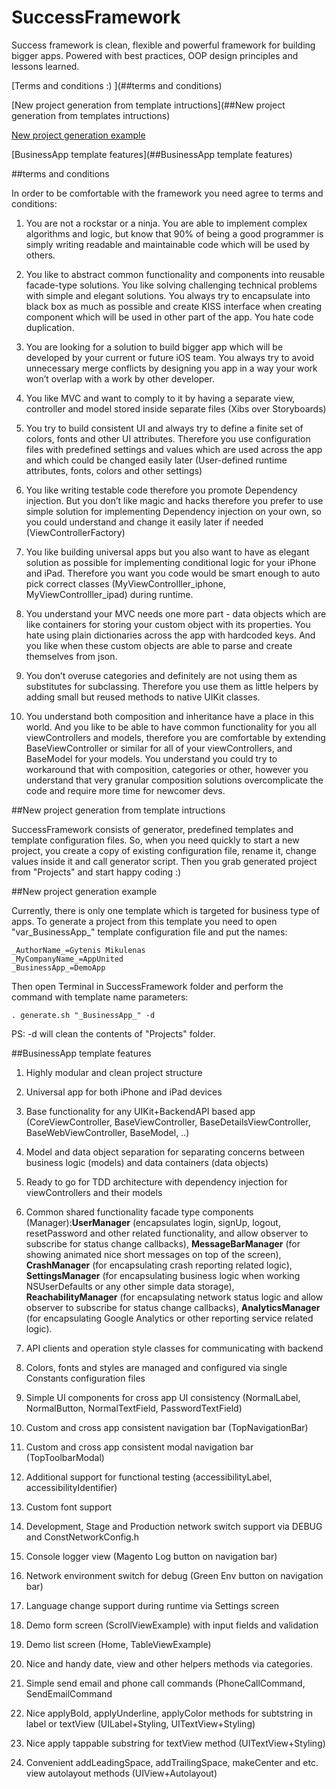 SuccessFramework
================

Success framework is clean, flexible and powerful framework for building bigger apps. Powered with best practices, OOP design principles and lessons learned.

[Terms and conditions :) ](##terms and conditions)

[New project generation from template intructions](##New project generation from templates intructions)

[New project generation example](##Examples)

[BusinessApp template features](##BusinessApp template features)

##terms and conditions

In order to be comfortable with the framework you need agree to terms and conditions:

1. You are not a rockstar or a ninja. You are able to implement complex algorithms and logic, but know that 90% of being a good programmer is simply writing readable and maintainable code which will be used by others. 

2.  You like to abstract common functionality and components into reusable facade-type solutions. You like solving challenging technical problems with simple and elegant solutions. You always try to encapsulate into black box as much as possible and create KISS interface when creating component which will be used in other part of the app. You hate code duplication. 

3. You are looking for a solution to build bigger app which will be developed by your current or future iOS team. You always try to avoid unnecessary merge conflicts by designing you app in a way your work won’t overlap with a work by other developer. 

4. You like MVC and want to comply to it by having a separate view, controller and model stored inside separate files (Xibs over Storyboards)

5. You try to build consistent UI and always try to define a finite set of colors, fonts and other UI attributes. Therefore you use configuration files with predefined settings and values which are used across the app and which could be changed easily later (User-defined runtime attributes, fonts, colors and other settings)

6. You like writing testable code therefore you promote Dependency injection. But you don’t like magic and hacks therefore you prefer to use simple solution for implementing Dependency injection on your own, so you could understand and change it easily later if needed (ViewControllerFactory)

7. You like building universal apps but you also want to have as elegant solution as possible for implementing conditional logic for your iPhone and iPad. Therefore you want you code would be smart enough to auto pick correct classes (MyViewControlller_iphone, MyViewControlller_ipad) during runtime.

8. You understand your MVC needs one more part - data objects which are like containers for storing your custom object with its properties. You hate using plain dictionaries across the app with hardcoded keys. And you like when these custom objects are able to parse and create themselves from json.

9. You don’t overuse categories and definitely are not using them as substitutes for subclassing. Therefore you use them as little helpers by adding small but reused methods to native UIKit classes.

10. You understand both composition and inheritance have a place in this world. And you like to be able to have common functionality for you all viewControllers and models, therefore you are comfortable by extending BaseViewController or similar for all of your viewControllers, and BaseModel for your models. You understand you could try to workaround that with composition, categories or other, however you understand that very granular composition solutions overcomplicate the code and require more time for newcomer devs.

##New project generation from template intructions

SuccessFramework consists of generator, predefined templates and template configuration files. So, when you need quickly to start a new project, you create a copy of existing configuration file, rename it, change values inside it and call generator script. Then you grab generated project from "Projects" and start happy coding :)

##New project generation example

Currently, there is only one template which is targeted for business type of apps. To generate a project from this template you need to open "var_BusinessApp_" template configuration file and put the names:

```
_AuthorName_=Gytenis Mikulenas
_MyCompanyName_=AppUnited
_BusinessApp_=DemoApp
```

Then open Terminal in SuccessFramework folder and perform the command with template name parameters:

```
. generate.sh "_BusinessApp_" -d
```

PS: -d will clean the contents of "Projects" folder.

##BusinessApp template features

1. Highly modular and clean project structure

2. Universal app for both iPhone and iPad devices

3. Base functionality for any UIKit+BackendAPI based app (CoreViewController, BaseViewController, BaseDetailsViewController, BaseWebViewController, BaseModel, ..)

4. Model and data object separation for separating concerns between business logic (models) and data containers (data objects)

5. Ready to go for TDD architecture with dependency injection for viewControllers and their models

6. Common shared functionality facade type components (Manager):**UserManager** (encapsulates login, signUp, logout, resetPassword and other related functionality, and allow observer to subscribe for status change callbacks), **MessageBarManager** (for showing animated nice short messages on top of the screen), **CrashManager** (for encapsulating crash reporting related logic), **SettingsManager** (for encapsulating business logic when working NSUserDefaults or any other simple data storage), **ReachabilityManager** (for encapsulating network status logic and allow observer to subscribe for status change callbacks), **AnalyticsManager** (for encapsulating Google Analytics or other reporting service related logic).

7. API clients and operation style classes for communicating with backend

8. Colors, fonts and styles are managed and configured via single Constants configuration files

9. Simple UI components for cross app UI consistency (NormalLabel, NormalButton, NormalTextField, PasswordTextField)

10. Custom and cross app consistent navigation bar (TopNavigationBar) 

11. Custom and cross app consistent modal navigation bar (TopToolbarModal) 

12. Additional support for functional testing (accessibilityLabel, accessibilityIdentifier)

13. Custom font support

14. Development, Stage and Production network switch support via DEBUG and 
ConstNetworkConfig.h

15. Console logger view (Magento Log button on navigation bar)

16. Network environment switch for debug (Green Env button on navigation bar)

17. Language change support during runtime via Settings screen

18. Demo form screen (ScrollViewExample) with input fields and validation

19. Demo list screen (Home, TableViewExample)

20. Nice and handy date, view and other helpers methods via categories.

21. Simple send email and phone call commands (PhoneCallCommand, SendEmailCommand

22. Nice applyBold, applyUnderline, applyColor methods for subtstring in label or textView (UILabel+Styling, UITextView+Styling)

23. Nice apply tappable substring for textView method (UITextView+Styling)

24. Convenient addLeadingSpace, addTrailingSpace, makeCenter and etc. view autolayout methods (UIView+Autolayout)